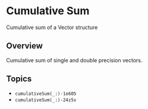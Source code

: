 # Cumulative Sum

Cumulative sum of a Vector structure

## Overview

Cumulative sum of single and double precision vectors.

## Topics

- ``cumulativeSum(_:)-1o605``
- ``cumulativeSum(_:)-24z5v``
